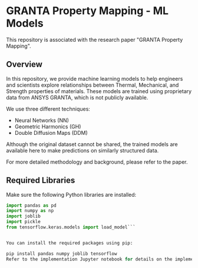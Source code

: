 # GRANTA Property Mapping - ML Models

This repository is associated with the research paper "GRANTA Property Mapping".

## Overview

In this repository, we provide machine learning models to help engineers and scientists explore relationships between Thermal, Mechanical, and Strength properties of materials. These models are trained using proprietary data from ANSYS GRANTA, which is not publicly available.

We use three different techniques:

- Neural Networks (NN)
- Geometric Harmonics (GH)
- Double Diffusion Maps (DDM)

Although the original dataset cannot be shared, the trained models are available here to make predictions on similarly structured data.

For more detailed methodology and background, please refer to the paper.

## Required Libraries

Make sure the following Python libraries are installed:

```python
import pandas as pd
import numpy as np
import joblib
import pickle 
from tensorflow.keras.models import load_model```


You can install the required packages using pip:

pip install pandas numpy joblib tensorflow
Refer to the implementation Jupyter notebook for details on the implementation.
